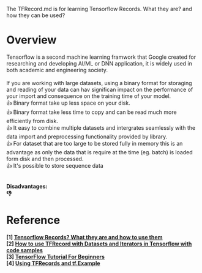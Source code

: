 The TFRecord.md is for learning Tensorflow Records. What they are? and how they can be used?

# Overview
Tensorflow is a second machine learning framwork that Google created for researching and developing AI/ML or DNN application, it is widely used in both academic and engineering society.
<br />
<br /> If you are working with large datasets, using a binary format for storaging and reading of your data can hav significan impact on the performance of your import and consequence on the training time of your model.
<br /> :+1: Binary format take up less space on your disk.
<br /> :+1: Binary format take less time to copy and can be read much more efficiently from disk.
<br /> :+1: It easy to combine multiple datasets and intergrates seamlessly with the data import and preprocessing functionality provided by library.
<br /> :+1: For dataset that are too large to be stored fully in memory this is an advantage as only the data that is require at the time (eg. batch) is loaded form disk and then processed.
<br /> :+1: It's possible to store sequence data []()

<br /> <b> Disadvantages:
<br /> :-1:



# Reference
[1] [Tensorflow Records? What they are and how to use them](https://medium.com/mostly-ai/tensorflow-records-what-they-are-and-how-to-use-them-c46bc4bbb564)
<br /> [2] [How to use TFRecord with Datasets and Iterators in Tensorflow with code samples](https://medium.com/ymedialabs-innovation/how-to-use-tfrecord-with-datasets-and-iterators-in-tensorflow-with-code-samples-ffee57d298af)
<br /> [3] [TensorFlow Tutorial For Beginners](https://www.datacamp.com/community/tutorials/tensorflow-tutorial?utm_source=adwords_ppc&utm_campaignid=1455363063&utm_adgroupid=65083631748&utm_device=c&utm_keyword=&utm_matchtype=b&utm_network=g&utm_adpostion=1t1&utm_creative=278443377086&utm_targetid=aud-390929969673:dsa-498578051924&utm_loc_interest_ms=&utm_loc_physical_ms=9040331&gclid=CjwKCAjw-4_mBRBuEiwA5xnFIErgo0CmIBG7V3KlWfbC0KVEN6O-NintJH1Mv61puXEMg3mpPDv8vxoCBqEQAvD_BwE)
<br /> [4] [Using TFRecords and tf.Example](https://www.tensorflow.org/alpha/tutorials/load_data/tf_records)

